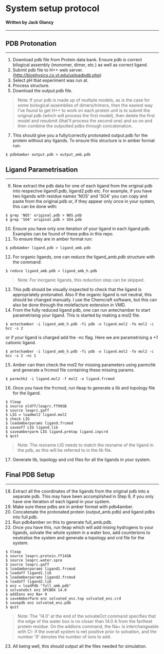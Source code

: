 # System setup protocol
#### Written by Jack Glancy
***
## PDB Protonation
***
1. Download pdb file from Protein data bank. Ensure pdb is correct bilogical assembly (monomer, dimer, etc.) as well as correct ligand. 
2. Submit pdb file to H++ web server. (http://biophysics.cs.vt.edu/uploadpdb.php) 
4. Select pH that experiment was run at.
5. Process structure.
6. Download the output.pdb file.
> Note: If your pdb is made up of multiple models, as is the case for some biological 
> assemblies of dimers/trimers, then the easiest way I've found to get H++ to work 
> on each protein unit is to submit the original pdb (which will process the first model), 
> then delete the first model and resubmit (that'll process the second one) 
> and so on and then combine the outputted pdbs through concatenation.
7. This should give you a fully/correctly protonated output.pdb for the protein without any ligands. To ensure this structure is in amber format run:
```
$ pdb4amber output.pdb > output_amb.pdb
```
## Ligand Parametrisation
***
9. Now extract the pdb data for one of each ligand from the original pdb into respective ligand1.pdb, ligand2.pdb etc. For example, if you have two ligands with
   residue names 'NOS' and 'SO4' you can copy and paste from the original.pdb or, if they appear only once in your system, this can be done with:
```
$ grep 'NOS' original.pdb > NOS.pdb
$ grep 'SO4' original.pdb > SO4.pdb
```
10. Ensure you have only one iteration of your ligand in each ligand.pdb. Examples can be found of these pdbs in this repo.
11. To ensure they are in amber format run:
```
$ pdb4amber ligand.pdb > ligand_amb.pdb
```
12. For organic ligands, one can reduce the ligand_amb.pdb structure with the command:
```
$ reduce ligand_amb.pdb > ligand_amb_h.pdb
```
> Note: For inorganic ligands, this reduction step can be skipped.
13. This pdb should be visually inspected to check that the ligand is appropriately protonated. Also if the organic ligand is not neutral, this should be changed manually.
    I use the Chemcraft software, but this can also be done through the molefacture extension in VMD.
14. From the fully reduced ligand pdb, one can run antechamber to start parametrising your ligand. This is started by making a mol2 file.
```
$ antechamber -i ligand_amb_h.pdb -fi pdb -o ligand.mol2 -fo mol2 -c bcc -s 2
```
or if your ligand is charged add the -nc <charge> flag. Here we are parametrising a +1 cationic ligand.
```
$ antechamber -i ligand_amb_h.pdb -fi pdb -o ligand.mol2 -fo mol2 -c bcc -s 2 -nc 1
```
15. Amber can then check the mol2 for missing parameters using parmchk and generate a frcmod file containing these missing params.
```
$ parmchk2 -i ligand.mol2 -f mol2 -o ligand.frcmod
```
16. Once you have the frcmod, run tleap to generate a lib and topology file for the ligand.
```
$ tleap
$ source oldff/leaprc.ff99SB
$ source leaprc.gaff
$ LIG = loadmol2 ligand.mol2
$ check LIG
$ loadamberparams ligand.frcmod
$ saveoff LIG ligand.lib
$ saveamberparm LIG ligand.prmtop ligand.inpcrd
$ quit
```
> Note: The resname LIG needs to match the resname of the ligand in the pdb, as this will be referred to in the lib file. 
17. Generate lib, topology and crd files for all the ligands in your system.
## Final PDB Setup
***
18. Extract all the coordinates of the ligands from the original pdb into a separate pdb. This may have been accomplished in Step 9, if you only have one iteration of each ligand in your system.
19. Make sure these pdbs are in amber format with pdb4amber.
20. Concatenate the protonated protein (output_amb.pdb) and ligand pdbs into full.pdb.
21. Run pdb4amber on this to generate full_amb.pdb.
22. Once you have this, run tleap which will add mising hydrogens to your ligands, solvate the whole system in a water box, add counterions to neutralise the system and generate a topology and crd file for the system.
```
$ tleap
$ source leaprc.protein.ff14SB
$ source leaprc.water.spce
$ source leaprc.gaff
$ loadamberparams ligand1.frcmod
$ loadoff ligand1.lib
$ loadamberparams ligand2.frcmod
$ loadoff ligand2.lib
$ enz = loadPdb "full_amb.pdb"
$ solvateOct enz SPCBOX 14.0
$ addIons enz Na+ 9
$ saveAmberParm enz solvated_enz.top solvated_enz.crd
$ savepdb enz solvated_enz.pdb
$ quit
```
> Note: The '14.0' at the end of the solvateOct command specifies that the edge of the water box is no closer than 14.0 A from the farthest protein residue. On the addIons command, the Na+ is interchangeable with Cl- if the overall system is net positive prior to solvation, and the number '9' denotes the number of ions to add.  
23. All being well, this should output all the files needed for simulation.  
